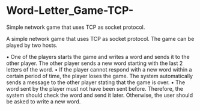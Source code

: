 # Word-Letter_Game-TCP-
Simple network game that uses TCP as socket protocol.

A simple network game that uses TCP as socket protocol. The game can be played by
two hosts.

• One of the players starts the game and writes a word and sends it to the other player.
The other player sends a new word starting with the last 2 letters of the word.
• If the player cannot respond with a new word within a certain period of time, the player
loses the game. The system automatically sends a message to the other player stating
that the game is over.
• The word sent by the player must not have been sent before. Therefore, the system
should check the word and send it later. Otherwise, the user should be asked to write a
new word.
